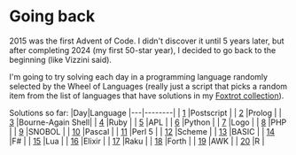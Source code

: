# Going back

2015 was the first Advent of Code. I didn't discover it until 5 years later,
but after completing 2024 (my first 50-star year), I decided to go back to the
beginning (like Vizzini said). 

I'm going to try solving each day in a programming language randomly selected
by the Wheel of Languages (really just a script that picks a random item from
the list of languages that have solutions in my [Foxtrot
collection](https://mjnr.us/foxtrot/)).

Solutions so far:
|Day|Language
|---|--------|
| [1](day01/README.md)  |Postscript        |
| [2](day02/README.md)  |Prolog            |
| [3](day03/README.md)  |Bourne-Again Shell|
| [4](day04/README.md)  |Ruby              |
| [5](day05/README.md)  |APL               |
| [6](day06/README.md)  |Python            |
| [7](day07/README.md)  |Logo              |
| [8](day08/README.md)  |PHP               |
| [9](day09/README.md)  |SNOBOL            |
| [10](day10/README.md) |Pascal            |
| [11](day11/README.md) |Perl 5            |
| [12](day12/README.md) |Scheme            |
| [13](day13/README.md) |BASIC             |
| [14](day14/README.md) |F#                |
| [15](day15/README.md) |Lua               |
| [16](day16/README.md) |Elixir            |
| [17](day17/README.md) |Raku              |
| [18](day18/README.md) |Forth             |
| [19](day19/README.md) |AWK               |
| [20](day19/README.md) |R                 |
